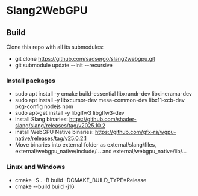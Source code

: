 # Slang2WebGPU

## Build
Clone this repo with all its submodules:

  * git clone https://github.com/sadsergo/slang2webgpu.git
  * git submodule update --init --recursive

### Install packages

  * sudo apt install -y cmake build-essential libxrandr-dev libxinerama-dev
  * sudo apt install -y libxcursor-dev mesa-common-dev libx11-xcb-dev pkg-config nodejs npm
  * sudo apt-get install -y libglfw3 libglfw3-dev
  * install Slang binaries: https://github.com/shader-slang/slang/releases/tag/v2025.10.2
  * install WebGPU Native binaries: https://github.com/gfx-rs/wgpu-native/releases/tag/v25.0.2.1
  * Move binaries into external folder as external/slang/files, external/webgpu_native/include/... and external/webgpu_native/lib/...

### Linux and Windows

  * cmake -S . -B build -DCMAKE_BUILD_TYPE=Release
  * cmake --build build -j16

